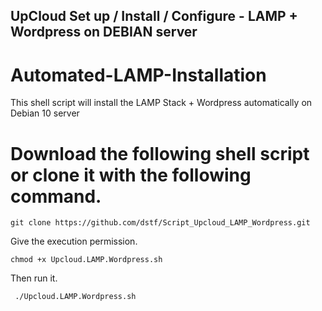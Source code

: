 ## UpCloud Set up / Install / Configure - LAMP + Wordpress on DEBIAN server 


# Automated-LAMP-Installation

This shell script will install the LAMP Stack + Wordpress automatically on Debian 10 server


# Download the following shell script or clone it with the following command.
```
git clone https://github.com/dstf/Script_Upcloud_LAMP_Wordpress.git
```
Give the execution permission.
```
chmod +x Upcloud.LAMP.Wordpress.sh
```
Then run it.
```
 ./Upcloud.LAMP.Wordpress.sh
```
